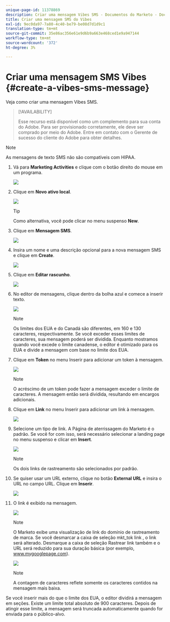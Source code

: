 ```yaml
---
unique-page-id: 11378869
description: Criar uma mensagem Vibes SMS - Documentos do Marketo - Documentação do produto
title: Criar uma mensagem SMS do Vibes
exl-id: 9ec0da97-7a80-4c40-be79-be08d7d1d9c1
translation-type: tm+mt
source-git-commit: 35e86ac356e61e9d6b9a663e468ced1e9a947144
workflow-type: tm+mt
source-wordcount: '372'
ht-degree: 3%

---
```


# Criar uma mensagem SMS Vibes {#create-a-vibes-sms-message}

Veja como criar uma mensagem Vibes SMS.

>[!AVAILABILITY]
>
>Esse recurso está disponível como um complemento para sua conta do Adobe. Para ser provisionado corretamente, ele deve ser comprado por meio do Adobe. Entre em contato com o Gerente de sucesso do cliente do Adobe para obter detalhes.

>[!NOTE]
>
>As mensagens de texto SMS não são compatíveis com HIPAA.

1. Vá para **Marketing Activities** e clique com o botão direito do mouse em um programa.

   ![](assets/mobile-right-click-hand.jpg)

1. Clique em **Novo ativo local**.

   ![](assets/new-local-asset-hand.jpg)

   >[!TIP]
   >
   >Como alternativa, você pode clicar no menu suspenso **New**.

1. Clique em **Mensagem SMS**.

   ![](assets/new-local-asset-selection-hand.jpg)

1. Insira um nome e uma descrição opcional para a nova mensagem SMS e clique em **Create**.

   ![](assets/new-sms-message-offer-ends-soon-hands.jpg)

1. Clique em **Editar rascunho**.

   ![](assets/edit-draft-hand.jpg)

1. No editor de mensagens, clique dentro da bolha azul e comece a inserir texto.

   ![](assets/message-text-pencil.jpg)

   >[!NOTE]
   >
   >Os limites dos EUA e do Canadá são diferentes, em 160 e 130 caracteres, respectivamente. Se você exceder esses limites de caracteres, sua mensagem poderá ser dividida. Enquanto mostramos quando você excede o limite canadense, o editor é otimizado para os EUA e divide a mensagem com base no limite dos EUA.

1. Clique em **Token** no menu Inserir para adicionar um token à mensagem.

   ![](assets/add-token-real-hand.jpg)

   >[!NOTE]
   >
   >O acréscimo de um token pode fazer a mensagem exceder o limite de caracteres. A mensagem então será dividida, resultando em encargos adicionais.

1. Clique em **Link** no menu Inserir para adicionar um link à mensagem.

   ![](assets/full-message-link-hand.jpg)

1. Selecione um tipo de link. A Página de aterrissagem do Marketo é o padrão. Se você for com isso, será necessário selecionar a landing page no menu suspenso e clicar em **Insert**.

   ![](assets/insert-link-real-hands.jpg)

   >[!NOTE]
   >
   >Os dois links de rastreamento são selecionados por padrão.

1. Se quiser usar um URL externo, clique no botão **External URL** e insira o URL no campo URL. Clique em **Inserir**.

   ![](assets/insert-link-url-hands.jpg)

1. O link é exibido na mensagem.

   ![](assets/link-added.jpg)

   >[!NOTE]
   >
   >O Marketo exibe uma visualização de link do domínio de rastreamento de marca. Se você desmarcar a caixa de seleção mkt_tok link , o link será alterado. Desmarque a caixa de seleção Rastrear link também e o URL será reduzido para sua duração básica (por exemplo, www.mygooglepage.com).

   ![](assets/image2016-7-27-16-3a20-3a16.png)

   >[!NOTE]
   >
   >A contagem de caracteres reflete somente os caracteres contidos na mensagem mais baixa.

Se você inserir mais do que o limite dos EUA, o editor dividirá a mensagem em seções. Existe um limite total absoluto de 900 caracteres. Depois de atingir esse limite, a mensagem será truncada automaticamente quando for enviada para o público-alvo.

